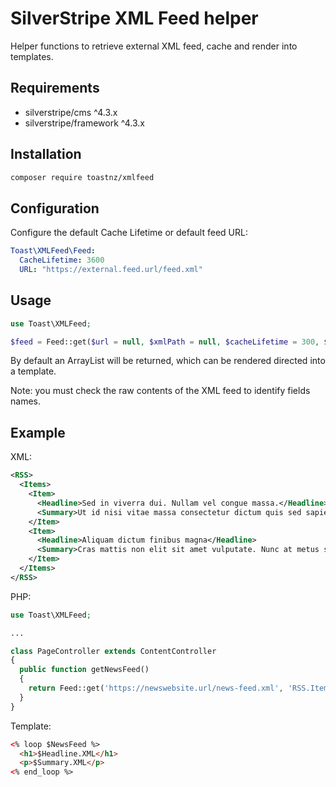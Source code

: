 # SilverStripe XML Feed helper

Helper functions to retrieve external XML feed, cache and render into templates.

## Requirements

* silverstripe/cms ^4.3.x
* silverstripe/framework ^4.3.x

## Installation

```bash
composer require toastnz/xmlfeed
```

## Configuration

Configure the default Cache Lifetime or default feed URL:

```yaml
Toast\XMLFeed\Feed:
  CacheLifetime: 3600
  URL: "https://external.feed.url/feed.xml"
```

## Usage

```php
use Toast\XMLFeed;

$feed = Feed::get($url = null, $xmlPath = null, $cacheLifetime = 300, $asArray = false, $flushCache = false);
```

By default an ArrayList will be returned, which can be rendered directed into a template.

Note: you must check the raw contents of the XML feed to identify fields names.

## Example

XML:

```xml
<RSS>
  <Items>
    <Item>
      <Headline>Sed in viverra dui. Nullam vel congue massa.</Headline>
      <Summary>Ut id nisi vitae massa consectetur dictum quis sed sapien. At euismod turpis</Summary>
    </Item>
    <Item>
      <Headline>Aliquam dictum finibus magna</Headline>
      <Summary>Cras mattis non elit sit amet vulputate. Nunc at metus sed sapien eros.</Summary>
    </Item>
  </Items>
</RSS>

```

PHP:

```php
use Toast\XMLFeed;

...

class PageController extends ContentController 
{
  public function getNewsFeed() 
  {
    return Feed::get('https://newswebsite.url/news-feed.xml', 'RSS.Items');
  }  
}      
```

Template:

```html
<% loop $NewsFeed %> 
  <h1>$Headline.XML</h1>
  <p>$Summary.XML</p>
<% end_loop %>
```
